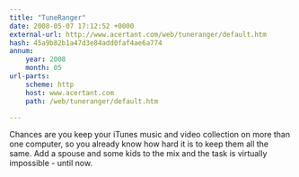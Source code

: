 ```yaml
---
title: "TuneRanger"
date: 2008-05-07 17:12:52 +0000
external-url: http://www.acertant.com/web/tuneranger/default.htm
hash: 45a9b82b1a47d3e84add0faf4ae6a774
annum:
    year: 2008
    month: 05
url-parts:
    scheme: http
    host: www.acertant.com
    path: /web/tuneranger/default.htm

---
```


Chances are you keep your iTunes music and video collection on more than one computer, so you already know how hard it is to keep them all the same. Add a spouse and some kids to the mix and the task is virtually impossible - until now.
